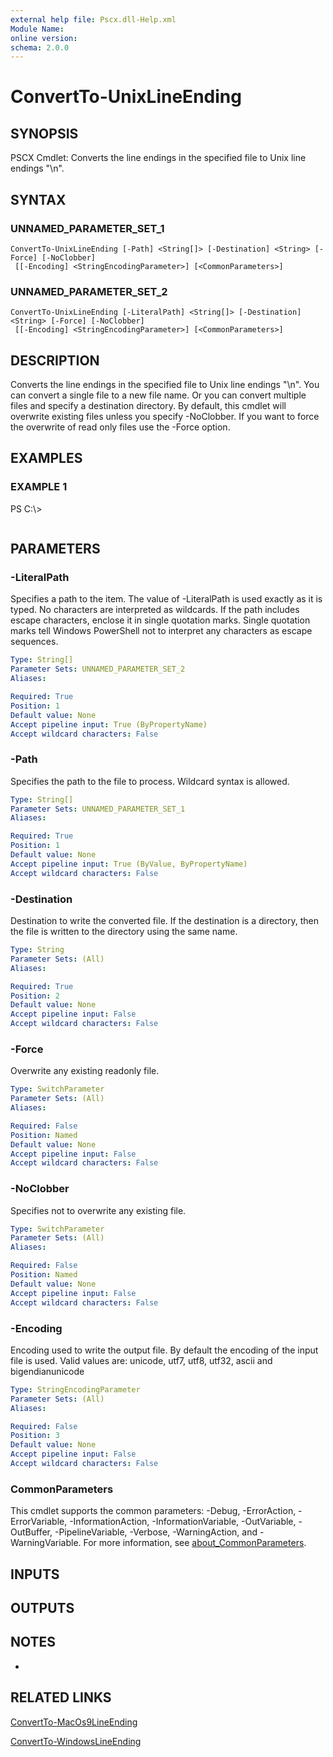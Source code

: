 ```yaml
---
external help file: Pscx.dll-Help.xml
Module Name:
online version:
schema: 2.0.0
---
```


# ConvertTo-UnixLineEnding

## SYNOPSIS
PSCX Cmdlet: Converts the line endings in the specified file to Unix line endings "\n".

## SYNTAX

### UNNAMED_PARAMETER_SET_1
```
ConvertTo-UnixLineEnding [-Path] <String[]> [-Destination] <String> [-Force] [-NoClobber]
 [[-Encoding] <StringEncodingParameter>] [<CommonParameters>]
```

### UNNAMED_PARAMETER_SET_2
```
ConvertTo-UnixLineEnding [-LiteralPath] <String[]> [-Destination] <String> [-Force] [-NoClobber]
 [[-Encoding] <StringEncodingParameter>] [<CommonParameters>]
```

## DESCRIPTION
Converts the line endings in the specified file to Unix line endings "\n". 
You can convert a single file to a new file name. 
Or you can convert multiple files and specify a destination directory. 
By default, this cmdlet will overwrite existing files unless you specify -NoClobber. 
If you want to force the overwrite of read only files use the -Force option.

## EXAMPLES

### EXAMPLE 1
PS C:\\\>

```

```

## PARAMETERS

### -LiteralPath
Specifies a path to the item.
The value of -LiteralPath is used exactly as it is typed.
No characters are interpreted as wildcards.
If the path includes escape characters, enclose it in single quotation marks.
Single quotation marks tell Windows PowerShell not to interpret any characters as escape sequences.

```yaml
Type: String[]
Parameter Sets: UNNAMED_PARAMETER_SET_2
Aliases:

Required: True
Position: 1
Default value: None
Accept pipeline input: True (ByPropertyName)
Accept wildcard characters: False
```

### -Path
Specifies the path to the file to process.
Wildcard syntax is allowed.

```yaml
Type: String[]
Parameter Sets: UNNAMED_PARAMETER_SET_1
Aliases:

Required: True
Position: 1
Default value: None
Accept pipeline input: True (ByValue, ByPropertyName)
Accept wildcard characters: False
```

### -Destination
Destination to write the converted file.
If the destination is a directory, then the file is written to the directory using the same name.

```yaml
Type: String
Parameter Sets: (All)
Aliases:

Required: True
Position: 2
Default value: None
Accept pipeline input: False
Accept wildcard characters: False
```

### -Force
Overwrite any existing readonly file.

```yaml
Type: SwitchParameter
Parameter Sets: (All)
Aliases:

Required: False
Position: Named
Default value: None
Accept pipeline input: False
Accept wildcard characters: False
```

### -NoClobber
Specifies not to overwrite any existing file.

```yaml
Type: SwitchParameter
Parameter Sets: (All)
Aliases:

Required: False
Position: Named
Default value: None
Accept pipeline input: False
Accept wildcard characters: False
```

### -Encoding
Encoding used to write the output file.
By default the encoding of the input file is used. 
Valid values are: unicode, utf7, utf8, utf32, ascii and bigendianunicode

```yaml
Type: StringEncodingParameter
Parameter Sets: (All)
Aliases:

Required: False
Position: 3
Default value: None
Accept pipeline input: False
Accept wildcard characters: False
```

### CommonParameters
This cmdlet supports the common parameters: -Debug, -ErrorAction, -ErrorVariable, -InformationAction, -InformationVariable, -OutVariable, -OutBuffer, -PipelineVariable, -Verbose, -WarningAction, and -WarningVariable. For more information, see [about_CommonParameters](http://go.microsoft.com/fwlink/?LinkID=113216).

## INPUTS

## OUTPUTS

## NOTES
*

## RELATED LINKS

[ConvertTo-MacOs9LineEnding]()

[ConvertTo-WindowsLineEnding]()


